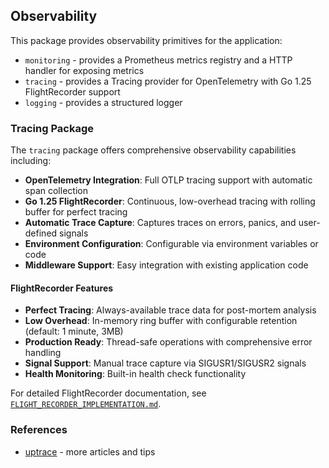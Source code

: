 ## Observability

This package provides observability primitives for the application:

- `monitoring` - provides a Prometheus metrics registry and a HTTP handler for exposing metrics
- `tracing` - provides a Tracing provider for OpenTelemetry with Go 1.25 FlightRecorder support
- `logging` - provides a structured logger

### Tracing Package

The `tracing` package offers comprehensive observability capabilities including:

- **OpenTelemetry Integration**: Full OTLP tracing support with automatic span collection
- **Go 1.25 FlightRecorder**: Continuous, low-overhead tracing with rolling buffer for perfect tracing
- **Automatic Trace Capture**: Captures traces on errors, panics, and user-defined signals
- **Environment Configuration**: Configurable via environment variables or code
- **Middleware Support**: Easy integration with existing application code

#### FlightRecorder Features

- **Perfect Tracing**: Always-available trace data for post-mortem analysis
- **Low Overhead**: In-memory ring buffer with configurable retention (default: 1 minute, 3MB)
- **Production Ready**: Thread-safe operations with comprehensive error handling
- **Signal Support**: Manual trace capture via SIGUSR1/SIGUSR2 signals
- **Health Monitoring**: Built-in health check functionality

For detailed FlightRecorder documentation, see [`FLIGHT_RECORDER_IMPLEMENTATION.md`](../../FLIGHT_RECORDER_IMPLEMENTATION.md).

### References

- [uptrace](https://uptrace.dev/opentelemetry/) - more articles and tips
